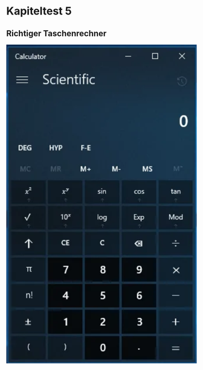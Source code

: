 # Kapiteltest 5


## Richtiger Taschenrechner


![Windows Taschenrechner](./images/windowstr.png)


























